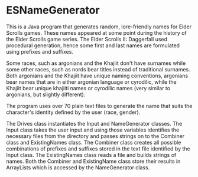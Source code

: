# ESNameGenerator

This is a Java program that generates random, lore-friendly names for Elder Scrolls games. These names appeared at some point during the history of the Elder Scrolls game series. The Elder Scrolls II: Daggerfall used procedural generation, hence some first and last names are formulated using prefixes and suffixes.

Some races, such as argonians and the Khajiit don't have surnames while some other races, such as nords bear titles instead of traditional surnames. Both argonians and the Khajiit have unique naming conventions, argonians bear names that are in either argonian language or cyrodilic, while the Khajiit bear unique khajiiti names or cyrodilic names (very similar to argonians, but slightly different).

The program uses over 70 plain text files to generate the name that suits the character's identity defined by the user (race, gender). 

The Drives class instantiates the Input and NameGenerator classes. The Input class takes the user input and using those variables identifies the necessary files from the directory and passes strings on to the Combiner class and ExistingNames class. The Combiner class creates all possible combinations of prefixes and suffixes stored in the text file identified by the Input class. The ExistingNames class reads a file and builds strings of names. Both the Combiner and ExistingName class store their results in ArrayLists which is accessed by the NameGenerator class.
